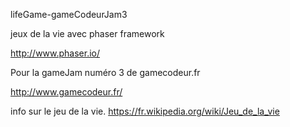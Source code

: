 lifeGame-gameCodeurJam3

jeux de la vie avec phaser framework

http://www.phaser.io/

Pour la gameJam numéro 3 de gamecodeur.fr

http://www.gamecodeur.fr/

info sur le jeu de la vie.
https://fr.wikipedia.org/wiki/Jeu_de_la_vie